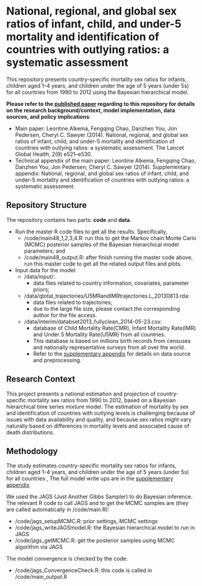# National, regional, and global sex ratios of infant, child, and under-5 mortality and identification of countries with outlying ratios: a systematic assessment

This repository presents country-specific mortality sex ratios for infants, children aged 1–4 years, and children under the age of 5 years (under 5s) for all countries from 1990 to 2012 using the Bayesian hierarchical model. 

**Please refer to the [published paper](https://www.sciencedirect.com/science/article/pii/S2214109X14702803?via%3Dihub) regarding to this repository for details on the research background/context, model implementation, data sources, and policy implications**:

* Main paper: Leontine Alkema, Fengqing Chao, Danzhen You, Jon Pedersen, Cheryl C. Sawyer (2014). National, regional, and global sex ratios of infant, child, and under-5 mortality and identification of countries with outlying ratios: a systematic assessment. The Lancet Global Health, 2(9) e521–e530.
* Technical appendix of the main paper: Leontine Alkema, Fengqing Chao, Danzhen You, Jon Pedersen, Cheryl C. Sawyer (2014). Supplementary appendix: National, regional, and global sex ratios of infant, child, and under-5 mortality and identification of countries with outlying ratios: a systematic assessment.

## Repository Structure
The repository contains two parts: **code** and **data**. 

* Run the master R code files to get all the results. Specifically,
    - /code/main48_1,2,3,4.R: run this to get the Markov chain Monte Carlo (MCMC) posterior samples of the Bayesian hierarchical model parameters; and
    - /code/main48_output.R: after finish running the master code above, run this master code to get all the related output files and plots.
* Input data for the model: 
    - /data/input/:
        - data files related to country information, covariates, parameter priors;
    - /data/qtotal_trajectories/U5MRandIMRtrajectories.L_20130813.rda:
        - data files related to trajectories;
        - due to the large file size, please contact the corresponding author for the file access.
    - /data/interim/databset2013_fullyclean_2014-05-23.csv:
        - database of Child Mortality Rate(CMR), Infant Mortality Rate(IMR) and Under 5 Mortality Rate(U5MR) from all countries.
        - This database is based on millions birth records from censuses and nationally representative surveys from all over the world.
        - Refer to the [supplementary appendix](https://www.thelancet.com/cms/10.1016/S2214-109X%2814%2970280-3/attachment/f8888b19-ce87-4f68-8eba-8ccb90976b8f/mmc1.pdf) for details on data source and preprocessing.


## Research Context

This project presents a national estimation and projection of country-specific mortality sex ratios from 1990 to 2012, based on a Bayesian hierarchical time series mixture model. The estimation of mortality by sex and identification of countries with outlying levels is challenging because of issues with data availability and quality, and because sex ratios might vary naturally based on differences in mortality levels and associated cause of death distributions. 

<!-- Our results highlight the distinct spatial dynamics of sex selection, showing elevated SRBs in the northern regions such as the Red River Delta, while SRBs remain close to natural levels in the southern provinces. We identify the onset, stabilization, and projected turnaround phases of SRB transitions, linking these temporal patterns to demographic, cultural, and policy factors. In doing so, we contribute the first set of regional-level SRB projections for Vietnam and provide an open-source framework for reproducible, fine-grained demographic modeling in contexts of gender bias.

We release the full model specification, data harmonization pipeline, and scripts for model estimation and projection. This work is intended to inform both researchers and policymakers on the local dynamics of sex imbalances at birth, and to support evidence-based interventions aimed at reducing gender bias and its demographic consequences.
 --> 

## Methodology

The study estimates country-specific mortality sex ratios for infants, children aged 1–4 years, and children under the age of 5 years (under 5s) for all countries , The full model write ups are in the [supplementary appendix](https://www.thelancet.com/cms/10.1016/S2214-109X%2814%2970280-3/attachment/f8888b19-ce87-4f68-8eba-8ccb90976b8f/mmc1.pdf).

We used the JAGS (Just Another Gibbs Sampler) to do Bayesian inference. The relevant R code to call JAGS and to get the MCMC samples are (they are called automatically in /code/main.R):
* /code/jags_setupMCMC.R: prior settings, MCMC settings
* /code/jags_writeJAGSmodel.R: the Bayesian hierarchical model to run in JAGS
* /code/jags_getMCMC.R: get the posterior samples using MCMC algorithm via JAGS

The model convergence is checked by the code:
* /code/jags_ConvergenceCheck.R: this code is called in /code/main_output.R

